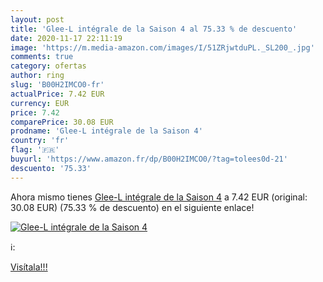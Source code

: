 ```yaml
---
layout: post
title: 'Glee-L intégrale de la Saison 4 al 75.33 % de descuento'
date: 2020-11-17 22:11:19
image: 'https://m.media-amazon.com/images/I/51ZRjwtduPL._SL200_.jpg'
comments: true
category: ofertas
author: ring
slug: 'B00H2IMCO0-fr'
actualPrice: 7.42 EUR
currency: EUR
price: 7.42
comparePrice: 30.08 EUR
prodname: 'Glee-L intégrale de la Saison 4'
country: 'fr'
flag: '🇫🇷'
buyurl: 'https://www.amazon.fr/dp/B00H2IMCO0/?tag=tolees0d-21'
descuento: '75.33'
---
```


Ahora mismo tienes [Glee-L intégrale de la Saison 4](https://www.amazon.fr/dp/B00H2IMCO0/?tag=tolees0d-21) a 7.42 EUR (original: 30.08 EUR) (75.33 %  de descuento) en el siguiente enlace!

[![Glee-L intégrale de la Saison 4](https://m.media-amazon.com/images/I/51ZRjwtduPL._SL200_.jpg)](https://www.amazon.fr/dp/B00H2IMCO0/?tag=tolees0d-21)

ℹ️:


[Visítala!!!](https://www.amazon.fr/dp/B00H2IMCO0/?tag=tolees0d-21)
